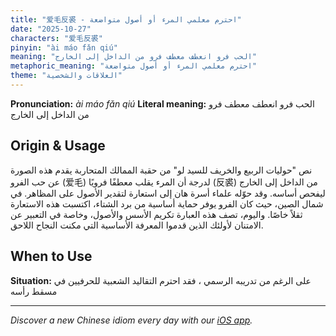 ```yaml
---
title: "爱毛反裘 - احترم معلمي المرء أو أصول متواضعة"
date: "2025-10-27"
characters: "爱毛反裘"
pinyin: "ài máo fǎn qiú"
meaning: "الحب فرو انعطف معطف فرو من الداخل إلى الخارج"
metaphoric_meaning: "احترم معلمي المرء أو أصول متواضعة"
theme: "العلاقات والشخصية"
---
```


**Pronunciation:** *ài máo fǎn qiú*
**Literal meaning:** الحب فرو انعطف معطف فرو من الداخل إلى الخارج

## Origin & Usage

نص "حوليات الربيع والخريف للسيد لو" من حقبة الممالك المتحاربة يقدم هذه الصورة عن حب الفرو (爱毛) لدرجة أن المرء يقلب معطفًا فرويًا (反裘) من الداخل إلى الخارج ليفحص أساسه. وقد حوّله علماء أسرة هان إلى استعارة لتقدير الأصول على المظاهر. في شمال الصين، حيث كان الفرو يوفر حماية أساسية من برد الشتاء، اكتسبت هذه الاستعارة ثقلاً خاصًا. واليوم، تصف هذه العبارة تكريم الأسس والأصول، وخاصة في التعبير عن الامتنان لأولئك الذين قدموا المعرفة الأساسية التي مكنت النجاح اللاحق.

## When to Use

**Situation:** على الرغم من تدريبه الرسمي ، فقد احترم التقاليد الشعبية للحرفيين في مسقط رأسه

---

*Discover a new Chinese idiom every day with our [iOS app](https://apps.apple.com/us/app/daily-chinese-idioms/id6740611324).*
